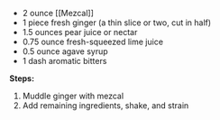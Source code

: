 - 2 ounce [[Mezcal]]
- 1 piece fresh ginger (a thin slice or two, cut in half)
- 1.5 ounces pear juice or nectar
- 0.75 ounce fresh-squeezed lime juice
- 0.5 ounce agave syrup
- 1 dash aromatic bitters 

**Steps:**

1. Muddle ginger with mezcal
2. Add remaining ingredients, shake, and strain